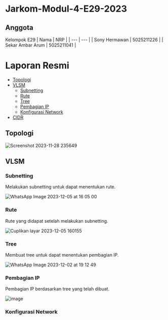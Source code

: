 # Jarkom-Modul-4-E29-2023
## Anggota
Kelompok E29
| Nama | NRP |
| --- | --- |
| Sony Hermawan | 5025211226 |
| Sekar Ambar Arum | 5025211041 |

# Laporan Resmi
* [Topologi](#Topologi)
* [VLSM](#VLSM)
  * [Subnetting](#Subnetting)
  * [Rute](#Rute)
  * [Tree](#Tree)
  * [Pembagian IP](#Pembagian-IP)
  * [Konfigurasi Network](#Konfigurasi-Network)    
* [CIDR](#CIDR)

## Topologi

![Screenshot 2023-11-28 235649](https://github.com/AdonisZK/Jarkom-Modul-4-E29-2023/assets/90591077/70cf4226-8b98-4198-a6a0-817ece9d6a74)

## VLSM
### Subnetting
Melakukan subnetting untuk dapat menentukan rute. 

![WhatsApp Image 2023-12-05 at 16 05 00](https://github.com/AdonisZK/Jarkom-Modul-4-E29-2023/assets/90591077/ee5fb45d-3b1e-49e2-b1fb-ecc73a314eca)

### Rute
Rute yang didapat setelah melakukan subnetting.

![Cuplikan layar 2023-12-05 160155](https://github.com/AdonisZK/Jarkom-Modul-4-E29-2023/assets/90591077/32bfb63a-c662-401f-abfc-638af0c12fd0)

### Tree
Membuat tree untuk dapat menentukan pembagian IP.

![WhatsApp Image 2023-12-02 at 19 12 49](https://github.com/AdonisZK/Jarkom-Modul-4-E29-2023/assets/90591077/f88799c3-f6ea-4626-bcf3-793a64773f3e)

### Pembagian IP
Pembagian IP berdasarkan tree yang telah dibuat.

![image](https://github.com/AdonisZK/Jarkom-Modul-4-E29-2023/assets/90591077/53437903-8db1-454f-a7f6-dd84c80bc33c)

### Konfigurasi Network
